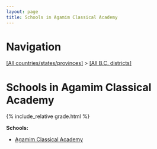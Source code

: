```yaml
---
layout: page
title: Schools in Agamim Classical Academy
---
```

# Navigation

[[All countries/states/provinces]](../..) > [[All B.C. districts]](..)

# Schools in Agamim Classical Academy

{% include_relative grade.html %}

**Schools:**

- [Agamim Classical Academy](Agamim_Classical_Academy.md)
